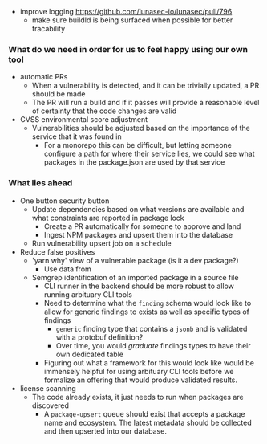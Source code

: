 - improve logging https://github.com/lunasec-io/lunasec/pull/796 
	- make sure buildId is being surfaced when possible for better tracability

### What do we need in order for us to feel happy using our own tool
- automatic PRs
	- When a vulnerability is detected, and it can be trivially updated, a PR should be made
	- The PR will run a build and if it passes will provide a reasonable level of certainty that the code changes are valid
- CVSS environmental score adjustment
	- Vulnerabilities should be adjusted based on the importance of the service that it was found in
		- For a monorepo this can be difficult, but letting someone configure a path for where their service lies, we could see what packages in the package.json are used by that service

### What lies ahead
- One button security button
	- Update dependencies based on what versions are available and what constraints are reported in package lock
		- Create a PR automatically for someone to approve and land
		- Ingest NPM packages and upsert them into the database
	- Run vulnerability upsert job on a schedule
- Reduce false positives
	- 'yarn why' view of a vulnerable package (is it a dev package?)
		- Use data from 
	- Semgrep identification of an imported package in a source file
		- CLI runner in the backend should be more robust to allow running arbituary CLI tools
		- Need to determine what the `finding` schema would look like to allow for generic findings to exists as well as specific types of findings
			- `generic` finding type that contains a `jsonb` and is validated with a protobuf definition?
			- Over time, you would _graduate_ findings types to have their own dedicated table
		- Figuring out what a framework for this would look like would be immensely helpful for using arbituary CLI tools before we formalize an offering that would produce validated results.
- license scanning
	- The code already exists, it just needs to run when packages are discovered
		- A `package-upsert` queue should exist that accepts a package name and ecosystem. The latest metadata should be collected and then upserted into our database.
